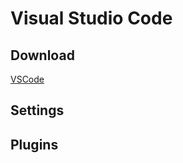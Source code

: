 # Visual Studio Code

## Download

[VSCode](https://code.visualstudio.com/download)

## Settings



## Plugins


